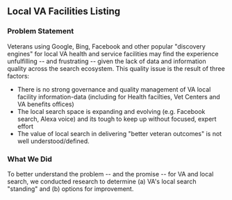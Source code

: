 ## Local VA Facilities Listing

### Problem Statement

Veterans using Google, Bing, Facebook and other popular "discovery engines" for local VA health and service facilities may find the experience unfulfilling -- and frustrating -- given the lack of data and information quality across the search ecosystem.   This quality issue is the result of three factors:

- There is no strong governance and quality management of VA local facility information-data (including for Health facilties, Vet Centers and VA benefits offices)
- The local search space is expanding and evolving (e.g. Facebook search, Alexa voice) and its tough to keep up without focused, expert effort
- The value of local search in delivering "better veteran outcomes" is not well understood/defined.

### What We Did

To better understand the problem -- and the promise -- for VA and local search, we conducted research to determine (a) VA's local search "standing" and (b) options for improvement.


